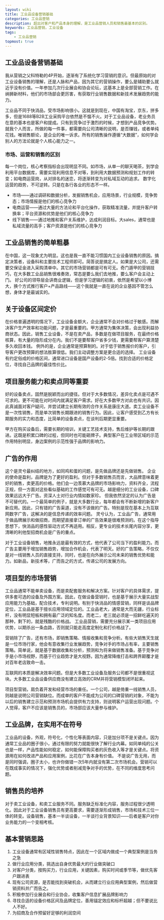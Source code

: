 ```yaml
---
layout: wiki
title: 工业品设备营销基础
categories: 工业品营销
description: 超出对客户和产品本身的理解，是工业品营销人员和销售最基本的区别。
keywords: 工业品营销，工业设备
tags:
    - 工业品营销
topmost: true
---
```


## 工业品设备营销基础
我从营销之父科特勒的4P开始，逐渐有了系统化学习营销的意识。但最原始的对工业设备销售的理解，还是人脉和产品，因为其它的营销操作，要么是辅助要么就近乎没有价值。一年参加几次行业展会和协会论坛，这基本上是全部营销工作。在纳狮新材料，他们的市场部会更厉害，有获取行业销售数据和新技术发展趋势的能力。

工业品不同于快消品，受市场影响很小。这就是到现在，中国有淘宝，京东，拼多多，但是1688等B2B工业采购平台依然是不愠不火。对于工业品设备，老业务员在意的基本也是客户和提成。只有到竞争过于激烈的时候，才想到产品竞争优势。就我个人而言，所做的每一件事，都需要向公司清晰的说明，是否赚钱，或者单纯花钱。唯销售额论，是企业的唯一诉求。所有的销售操作遵循“大数据”，如何学会别人的方法论就是个人核心能力之一。

### 市场、运营和销售的区别
每一个岗位，核心考察指标会出现明显不同。如市场，从单一的聊天喝茶，到学会利用平台数据库，需要实现利用信息不对等，到利用大数据预测和规划工作的转变；如电商运营岗，从对排名的迷恋，将逐渐转变为对私域互动的追求。
数字化运营的趋势，不可逆转。只是在各行各业的形态不一样。

- 市场——通过调研和数据分析，发掘销售机会，应用场景，行业规模，竞争势态；市场情报是他们的核心竞争力
- 电商运营——通过大量的方法论和平台化操作，获取精准流量，并提升客户转换率；平台资源和优势是他们的核心竞争力
- 线下销售——通过地推和客户关系维护，达成利润目标。大sales，通常也是私域流量的高手；客户资源是他们的核心竞争力

## 工业品销售的简单粗暴
在中国，这一现象尤为明显。这也是我一直不能习惯国内工业设备销售的原因。搞定决策者，设备科和主要技术工程师即可。简答说是搞定人。如果是大公司，还需要交保证金进入采购清单中。其它的市场营销都是可有可无。奇门遁甲的营销技巧，在大多数工业品销售很难奏效，常态是要么我们去地推，要么客户会主动上门。
好公司的领导层会讲商业逻辑，但是学习逻辑的初衷，依然是希望以小博大，换个方式推行客户+产品路线——这个我就是一直在说的企业基因不管怎么想，身体才是最诚实的。

## 关于设备区间定价
在价格普遍透明的情况下，工业设备金额大，企业通常不会对价格过于敏感。而解决客户生产效率和功能问题，才是最重要的。甲方通常为集体决策，会出现利益协商状态。因此，销售工业设备，不是在卖产品，多数是在做项目服务，在最终价格核算，有大量的隐形成分在内。我们不是要帮客户省多少钱，更需要帮客户算清楚多久收回本钱。
例外的是，企业通常是预算制的。对于低于销售报价的客户，引导客户更改预算的想法胜算很低。我们主动调整方案是更合适的选择。
工业设备有约定俗成的价格区间，通常进口设备是国产设备的2-5倍。找到合适的价格定位，寻找自己品牌的最佳性价比。

## 项目服务能力和卖点同等重要
好的设备卖点，固然是脱颖而出的捷径。但对于大多数情况，差异化卖点是可遇不可求的。更不可能在对时间内就满足客户需求。好在大多数甲方对此也有共识。因此真诚面对客户疑问，并尝试建立长期有效的合作关系是康庄大道。卖工业设备不是一次性销售，而是单次销售长期跟进的销售行为。因此，让客户感受到乙方有长期服务的实力和态度，比简单的设备卖点，在谈判后期更显重要。

甲方在购买设备后，需要长期的培训，关键工艺技术支持，售后维护等长期的跟进。这既是积累口碑的过程，但同时也可能砸牌子。典型客户在工业带区域的示范作用特别明显，身边案例的示范性强于品牌的影响力。

## 广告的作用
这个是灵兮最纠结的地方，如同鸡和蛋的问题，是先做品牌还是先做销售。
企业的使命是盈利，品牌是为了更好的盈利。但对于多数销售员而言，大品牌意味着更好的销售，卖更高的价格。他们会一边羡慕大品牌的市场影响力，资料齐全，流程正规，但一方面对这些看似基础的工作感觉可有可无。越是细分的工业设备，口碑效果远远大于广告。资深人士对行业内情如数家珍。
但我依然坚定的认为广告是不可替代的。一个最简单的例子，就是大多数行业，每年都会有不断新增的新客户新应用。因此，只有错的广告渠道，没有不该做的广告。特别是现在基本上为互联网数字广告，这解决的是信息传递的效率问题。
灵兮认为，工业品广告，通常用于做品牌展示和做招商，而期望直接拿订单的广告效果是很难预测的。在这个指导思想下，快消品的感性驱动方式不再适用。相反，更专业的技术长尾内容分享，更清晰的利他型招商机会是广告的重点。

对于工业设备销售，地推永远是最有效的方式，他代表了公司当下的盈利能力。而广告主要用于增加销售趋势，增加合作机会，代表了明天。好的广告策略，不仅仅是对一线销售人员的直接支持，同时，也是在向外展示公司未来的销售优势和能力。如新品，新技术等，广而告之的方式，传递公司的发展方向。

## 项目型的市场营销
工业品通常不能单卖设备，而是卖配套服务和解决方案。针对客户的具体需求，提供多套可选的设备及外围方案。因此，在做设备营销时，也是基于展示大量实战型应用能力为基础，配合技术，专利说明。有别于快消品的情感营销，同样是谈品牌定位，工业品是基于擅长应用领域定位的。工业品老大，通常是大而无疆，行业标杆，没有明显短板和拥有最广泛的知名度。而老二，老三就必须是一招鲜吃遍天的那种，剩下的，就是残酷的价格战。
工业品营销，需要充分展示某一类项目应用优势，以期杀出一条血路，否则就只能走高度定制化和打价格战了。

营销除了广告，还有市场，即销售策略、情报收集和竞争分析。有些大销售天生就是一位市场行家，他会有意收集行业发展趋势，竞争对手的市场占有率，主要销售策略。简单说，就是基于数据收集和分析，预测和为将来做销售准备。基于竞争对手是小市场视野，而基于行业趋势才是大视野。因为通常降维打击和跨界颠覆才是对百年老店致命一击。

互联网的本质是解决效率问题。但是大多数工业设备及服务公司都不是很重视这块。大多数工业品设备供应商没有建立高效的CRM并将营销模型闭环起来。

项目型营销，肩负着开发和经营市场的重任。一个公司，越是倚重一线销售人员，则越是说明公司营销缺位。而成单的客户不能成为公司的口碑营销的对象，不能为以后的销售建立示范和预测市场机会提供有力支持，则说明客户运营出现问题。个人觉得，客户不应该是销售员的，市场部应该大量参与维护。

## 工业品牌，在实用不在符号
工业品的设备，外观，符号化，个性化等表面内容，只是加分项不是关键点。因为通常工业品的圈子很小，通过有限的努力就能很快了解行业内幕。如同单纯的公关也是一样，产品性能如何稳定，如何能保障购买者的灰色收入等才是关键点。将资源用在如何改进产品和应用案例，比花在广告本身有价值。
不是说广告无用，而是同时强调，圈子太小，也许你做错一次5年内就没有第二次市场机会。营销可以在既成事实的情况下，强化优势或者削减竞争对手的优势，在不同的维度思考问题。

## 销售员的培养
对于卖工业设备，和卖工业服务不同。服务缺乏标准化内容，服务过程很少透明化。因此对于工业设备销售员有更高要求，需要逐渐形成销售，市场和技术三位一体的转变。设备销售，基本一半谈设备，一半谈行业背景知识——后者是客户对你业务能力的一个变相考核。

## 基本营销思路
1.	工业设备通常有区域性销售特点，因此在一个区域内做成一个典型案例是当务之急
2.	做行业应用分类，挑选出自身优势最大的行业做突破口
3.	对客户分类，按购买力，行业应用，关键因素，购买时间或季节等，做优先客户跟进表
4.	现有公司资源，是否能找到突破机会，从而建立行业应用典型案例，然后做营销资料并广而告之。
5.	积极参加行业展会和行业协会，收集客户信息扩展品牌影响力
6.	寻找合适的设备价格区间及品牌定位，善用锚定效应和标杆超越；但不要说比人不好。
7.	为招商及合作预留好足够的利润空间

